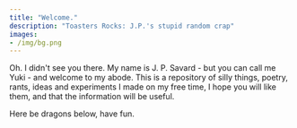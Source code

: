 ```yaml
---
title: "Welcome."
description: "Toasters Rocks: J.P.'s stupid random crap"
images:
- /img/bg.png
---
```

Oh. I didn't see you there. My name is J. P. Savard - but you can call me Yuki - and welcome to my abode. This is a repository of silly things, poetry, rants, ideas and experiments I made on my free time, I hope you will like them, and that the information will be useful.

Here be dragons below, have fun.